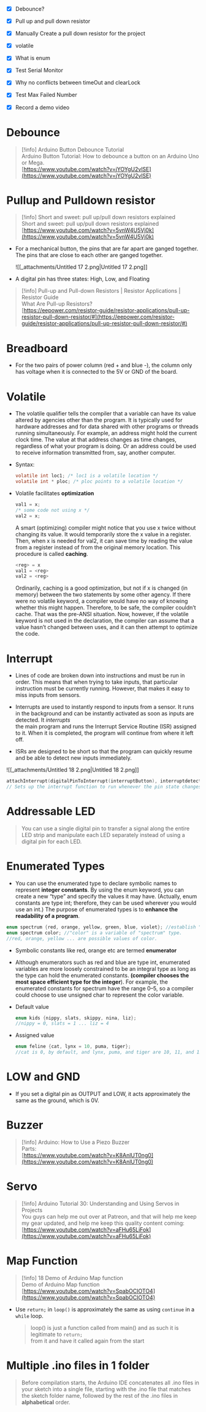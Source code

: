 - [x] Debounce?

- [x] Pull up and pull down resistor

- [x] Manually Create a pull down resistor for the project

- [x] volatile

- [x] What is enum
- [x] Test Serial Monitor
- [x] Why no conflicts between timeOut and clearLock
- [x] Test Max Failed Number
- [x] Record a demo video

# Debounce

> [!info] Arduino Button Debounce Tutorial  
> Arduino Button Tutorial: How to debounce a button on an Arduino Uno or Mega.  
> [https://www.youtube.com/watch?v=jYOYgU2vlSE](https://www.youtube.com/watch?v=jYOYgU2vlSE)  

# Pullup and Pulldown resistor

> [!info] Short and sweet: pull up/pull down resistors explained  
> Short and sweet: pull up/pull down resistors explained  
> [https://www.youtube.com/watch?v=5vnW4U5Vj0k](https://www.youtube.com/watch?v=5vnW4U5Vj0k)  

- For a mechanical button, the pins that are far apart are ganged together. The pins that are close to each other are ganged together.
    
    ![[_attachments/Untitled 17 2.png|Untitled 17 2.png]]
    
- A digital pin has three states: High, Low, and Floating

> [!info] Pull-up and Pull-down Resistors | Resistor Applications | Resistor Guide  
> What Are Pull-up Resistors?  
> [https://eepower.com/resistor-guide/resistor-applications/pull-up-resistor-pull-down-resistor/#](https://eepower.com/resistor-guide/resistor-applications/pull-up-resistor-pull-down-resistor/#)  

# Breadboard

- For the two pairs of power column (red + and blue -), the column only has voltage when it is connected to the 5V or GND of the board.

# Volatile

- The volatile qualifier tells the compiler that a variable can have its value altered by agencies other than the program. It is typically used for hardware addresses and for data shared with other programs or threads running simultaneously. For example, an address might hold the current clock time. The value at that address changes as time changes, regardless of what your program is doing. Or an address could be used to receive information transmitted from, say, another computer.
- Syntax:
    
    ```C
    volatile int loc1; /* loc1 is a volatile location */
    volatile int * ploc; /* ploc points to a volatile location */
    ```
    
- Volatile facilitates **optimization**
    
    ```C
    val1 = x;
    /* some code not using x */
    val2 = x;
    ```
    
    A smart (optimizing) compiler might notice that you use x twice without changing its value. It would temporarily store the x value in a register. Then, when x is needed for val2, it can save time by reading the value from a register instead of from the original memory location. This procedure is called **caching**.
    
    ```C
    <reg> = x
    val1 = <reg>
    val2 = <reg>
    ```
    
    Ordinarily, caching is a good optimization, but not if x is changed (in memory) between the two statements by some other agency. If there were no volatile keyword, a compiler would have no way of knowing whether this might happen. Therefore, to be safe, the compiler couldn’t cache. That was the pre-ANSI situation. Now, however, if the volatile keyword is not used in the declaration, the compiler can assume that a value hasn’t changed between uses, and it can then attempt to optimize the code.
    

# Interrupt

- Lines of code are broken down into instructions and must be run in order. This means that when trying to take inputs, that particular instruction must be currently running. However, that makes it easy to miss inputs from sensors.
- Interrupts are used to instantly respond to inputs from a sensor. It runs in the background and can be instantly activated as soon as inputs are detected. It _interrupts_  
    the main program and runs the Interrupt Service Routine (ISR) assigned to it. When it is completed, the program will continue from where it left off.  
    
- ISRs are designed to be short so that the program can quickly resume and be able to detect new inputs immediately.

![[_attachments/Untitled 18 2.png|Untitled 18 2.png]]

```C
attachInterrupt(digitalPinToInterrupt(interruptButton), interruptdetected, RISING);
// Sets up the interrupt function to run whenever the pin state changes from HIGH to LOW
```

# Addressable LED

> You can use a single digital pin to transfer a signal along the entire LED strip and manipulate each LED separately instead of using a digital pin for each LED.

# Enumerated Types

- You can use the enumerated type to declare symbolic names to represent **integer constants**. By using the enum keyword, you can create a new “type” and specify the values it may have. (Actually, enum constants are type int; therefore, they can be used wherever you would use an int.) The purpose of enumerated types is to **enhance the readability of a program**.

```C
enum spectrum {red, orange, yellow, green, blue, violet}; //establish "spectrum" as a tag
enum spectrum color; //"color" is a variable of "spectrum" type.
//red, orange, yellow ... are possible values of color. 
```

- Symbolic constants like red, orange etc are termed **enumerator**
- Although enumerators such as red and blue are type int, enumerated variables are more loosely constrained to be an integral type as long as the type can hold the enumerated constants. **(compiler chooses the most space efficient type for the integer**). For example, the enumerated constants for spectrum have the range 0–5, so a compiler could choose to use unsigned char to represent the color variable.
- Default value
    
    ```C
    enum kids {nippy, slats, skippy, nina, liz};
    //nippy = 0, slats = 1 ... liz = 4
    ```
    
- Assigned value
    
    ```C
    enum feline {cat, lynx = 10, puma, tiger};
    //cat is 0, by default, and lynx, puma, and tiger are 10, 11, and 12
    ```
    

# LOW and GND

- If you set a digital pin as OUTPUT and LOW, it acts approximately the same as the ground, which is 0V.

# Buzzer

> [!info] Arduino: How to Use a Piezo Buzzer  
> Parts:  
> [https://www.youtube.com/watch?v=K8AnlUT0ng0](https://www.youtube.com/watch?v=K8AnlUT0ng0)  

# Servo

> [!info] Arduino Tutorial 30: Understanding and Using Servos in Projects  
> You guys can help me out over at Patreon, and that will help me keep my gear updated, and help me keep this quality content coming:  
> [https://www.youtube.com/watch?v=aFHu65LiFok](https://www.youtube.com/watch?v=aFHu65LiFok)  

# Map Function

> [!info] 18 Demo of Arduino Map function  
> Demo of Arduino Map function  
> [https://www.youtube.com/watch?v=SpabOCIOTO4](https://www.youtube.com/watch?v=SpabOCIOTO4)  

  

- Use `return;` in `loop()` is approximately the same as using `continue` in a `while` loop.
    
    > loop() is just a function called from main() and as such it is legitimate to `return;`  
    > from it and have it called again from the start  
    

# Multiple .ino files in 1 folder

> Before compilation starts, the Arduino IDE concatenates all .ino files in your sketch into a single file, starting with the .ino file that matches the sketch folder name, followed by the rest of the .ino files in **alphabetical** order.